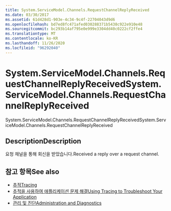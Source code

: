 ```yaml
---
title: System.ServiceModel.Channels.RequestChannelReplyReceived
ms.date: 03/30/2017
ms.assetid: 61d428d1-903e-4c34-9c4f-22704043d9d6
ms.openlocfilehash: bd7ed8fc471afed030288371b5438c922e910e48
ms.sourcegitcommit: bc293b14af795e0e999e3304dd40c0222cf2ffe4
ms.translationtype: MT
ms.contentlocale: ko-KR
ms.lasthandoff: 11/26/2020
ms.locfileid: "96292040"
---
```

# <a name="systemservicemodelchannelsrequestchannelreplyreceived"></a><span data-ttu-id="0e392-102">System.ServiceModel.Channels.RequestChannelReplyReceived</span><span class="sxs-lookup"><span data-stu-id="0e392-102">System.ServiceModel.Channels.RequestChannelReplyReceived</span></span>

<span data-ttu-id="0e392-103">System.ServiceModel.Channels.RequestChannelReplyReceived</span><span class="sxs-lookup"><span data-stu-id="0e392-103">System.ServiceModel.Channels.RequestChannelReplyReceived</span></span>  
  
## <a name="description"></a><span data-ttu-id="0e392-104">Description</span><span class="sxs-lookup"><span data-stu-id="0e392-104">Description</span></span>  

 <span data-ttu-id="0e392-105">요청 채널을 통해 회신을 받았습니다.</span><span class="sxs-lookup"><span data-stu-id="0e392-105">Received a reply over a request channel.</span></span>  
  
## <a name="see-also"></a><span data-ttu-id="0e392-106">참고 항목</span><span class="sxs-lookup"><span data-stu-id="0e392-106">See also</span></span>

- [<span data-ttu-id="0e392-107">추적</span><span class="sxs-lookup"><span data-stu-id="0e392-107">Tracing</span></span>](index.md)
- [<span data-ttu-id="0e392-108">추적을 사용하여 애플리케이션 문제 해결</span><span class="sxs-lookup"><span data-stu-id="0e392-108">Using Tracing to Troubleshoot Your Application</span></span>](using-tracing-to-troubleshoot-your-application.md)
- [<span data-ttu-id="0e392-109">관리 및 진단</span><span class="sxs-lookup"><span data-stu-id="0e392-109">Administration and Diagnostics</span></span>](../index.md)
